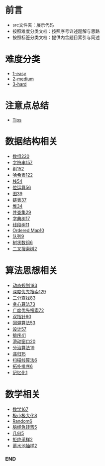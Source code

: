 # 前言
- src文件夹：展示代码
- 按照难度分类文档：按照序号详述题解与思路
- 按照标签分类文档：提供内含题目索引与简述



# 难度分类
- [1-easy](https://github.com/anliux/PracticePool/blob/master/LeetCode/docs/easy.md)
- [2-medium](https://github.com/anliux/PracticePool/blob/master/LeetCode/docs/medium.md)
- [3-hard](https://github.com/anliux/PracticePool/blob/master/LeetCode/docs/hard.md)



# 注意点总结
- [Tips](https://github.com/anliux/PracticePool/blob/master/LeetCode/docs/tips.md)



# 数据结构相关
- [数组220](https://github.com/anliux/PracticePool/blob/master/LeetCode/docs/Array.md)
- [字符串157](https://github.com/anliux/PracticePool/blob/master/LeetCode/docs/String.md)
- [树152](https://github.com/anliux/PracticePool/blob/master/LeetCode/docs/Tree.md)
- [哈希表122](https://github.com/anliux/PracticePool/blob/master/LeetCode/docs/Hash%20Table.md)
- [栈54](https://github.com/anliux/PracticePool/blob/master/LeetCode/docs/Stack.md)
- [位运算56](https://github.com/anliux/PracticePool/blob/master/LeetCode/docs/Bit%20Manipulation.md)
- [图39]()
- [链表37](https://github.com/anliux/PracticePool/blob/master/LeetCode/docs/Linked%20List.md)
- [堆34]()
- [并查集29]()
- [字典树17]()
- [线段树11]()
- [Ordered Map10]()
- [队列9]()
- [树状数组6]()
- [二叉搜索树2]()



# 算法思想相关
- [动态规划183](https://github.com/anliux/PracticePool/blob/master/LeetCode/docs/Dynamic%20Programming.md)
- [深度优先搜索129](https://github.com/anliux/PracticePool/blob/master/LeetCode/docs/Depth-first%20Search.md)
- [二分查找83](https://github.com/anliux/PracticePool/blob/master/LeetCode/docs/Binary%20Search.md)
- [贪心算法73](https://github.com/anliux/PracticePool/blob/master/LeetCode/docs/Greedy.md)
- [广度优先搜索72](https://github.com/anliux/PracticePool/blob/master/LeetCode/docs/Breadth-first%20Search.md)
- [双指针60](https://github.com/anliux/PracticePool/blob/master/LeetCode/docs/Two%20Pointers.md)
- [回溯算法53]()
- [设计57](https://github.com/anliux/PracticePool/blob/master/LeetCode/docs/Design.md)
- [排序41]()
- [滑动窗口20]()
- [分治算法19](https://github.com/anliux/PracticePool/blob/master/LeetCode/docs/Divide%20and%20Conquer.md)
- [递归15]()
- [扫描线算法6]()
- [拓扑排序6]()
- [记忆化1]()



# 数学相关
- [数学167](https://github.com/anliux/PracticePool/blob/master/LeetCode/docs/Math.md)
- [极小极大化8]()
- [Random6]()
- [脑经急转弯5]()
- [几何5]()
- [拒绝采样2]()
- [蓄水池抽样2]()



### END

